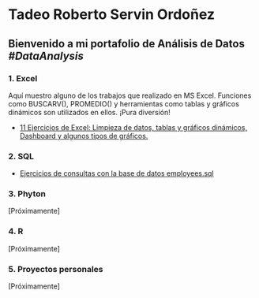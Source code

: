 # Tadeo Roberto Servin Ordoñez
## Bienvenido a mi portafolio de Análisis de Datos <em>#DataAnalysis</em>

### 1. Excel
Aquí muestro alguno de los trabajos que realizado en MS Excel. Funciones como BUSCARV(), PROMEDIO() y herramientas como tablas y gráficos dinámicos son utilizados en ellos. ¡Pura diversión!

* [11 Ejercicios de Excel: Limpieza de datos, tablas y gráficos dinámicos, Dashboard y algunos tipos de gráficos.](Excel/11%20Ejercicios_LimpiezaGr%C3%A1ficosDashboard.xlsx)

### 2. SQL
* [Ejercicios de consultas con la base de datos employees.sql](SQL/emmployees)

### 3. Phyton
[Próximamente]

### 4. R
[Próximamente]

### 5. Proyectos personales
[Próximamente]
